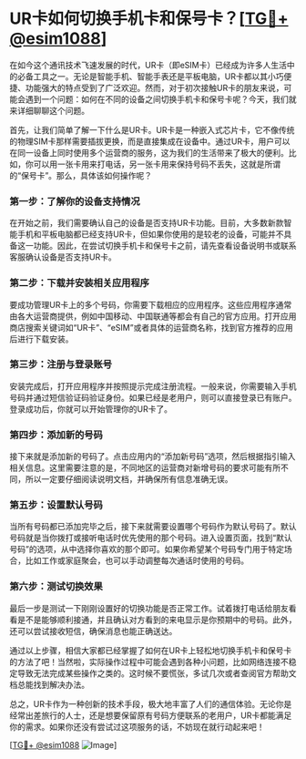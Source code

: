 # UR卡如何切换手机卡和保号卡？[[TG💪+ @esim1088](https://t.me/s/esim1088)]

在如今这个通讯技术飞速发展的时代，UR卡（即eSIM卡）已经成为许多人生活中的必备工具之一。无论是智能手机、智能手表还是平板电脑，UR卡都以其小巧便捷、功能强大的特点受到了广泛欢迎。然而，对于初次接触UR卡的朋友来说，可能会遇到一个问题：如何在不同的设备之间切换手机卡和保号卡呢？今天，我们就来详细聊聊这个问题。

首先，让我们简单了解一下什么是UR卡。UR卡是一种嵌入式芯片卡，它不像传统的物理SIM卡那样需要插拔更换，而是直接集成在设备中。通过UR卡，用户可以在同一设备上同时使用多个运营商的服务，这为我们的生活带来了极大的便利。比如，你可以用一张卡用来打电话，另一张卡用来保持号码不丢失，这就是所谓的“保号卡”。那么，具体该如何操作呢？

### 第一步：了解你的设备支持情况

在开始之前，我们需要确认自己的设备是否支持UR卡功能。目前，大多数新款智能手机和平板电脑都已经支持UR卡，但如果你使用的是较老的设备，可能并不具备这一功能。因此，在尝试切换手机卡和保号卡之前，请先查看设备说明书或联系客服确认设备是否支持UR卡。

### 第二步：下载并安装相关应用程序

要成功管理UR卡上的多个号码，你需要下载相应的应用程序。这些应用程序通常由各大运营商提供，例如中国移动、中国联通等都会有自己的官方应用。打开应用商店搜索关键词如“UR卡”、“eSIM”或者具体的运营商名称，找到官方推荐的应用后进行下载安装。

### 第三步：注册与登录账号

安装完成后，打开应用程序并按照提示完成注册流程。一般来说，你需要输入手机号码并通过短信验证码验证身份。如果已经是老用户，则可以直接登录已有账户。登录成功后，你就可以开始管理你的UR卡了。

### 第四步：添加新的号码

接下来就是添加新的号码了。点击应用内的“添加新号码”选项，然后根据指引输入相关信息。这里需要注意的是，不同地区的运营商对新增号码的要求可能有所不同，所以一定要仔细阅读说明文档，并确保所有信息准确无误。

### 第五步：设置默认号码

当所有号码都已添加完毕之后，接下来就需要设置哪个号码作为默认号码了。默认号码就是当你拨打或接听电话时优先使用的那个号码。进入设置页面，找到“默认号码”的选项，从中选择你喜欢的那个即可。如果你希望某个号码专门用于特定场合，比如工作或家庭聚会，也可以手动调整每次通话时使用的号码。

### 第六步：测试切换效果

最后一步是测试一下刚刚设置好的切换功能是否正常工作。试着拨打电话给朋友看看是不是能够顺利接通，并且确认对方看到的来电显示是你预期中的号码。此外，还可以尝试接收短信，确保消息也能正确送达。

通过以上步骤，相信大家都已经掌握了如何在UR卡上轻松地切换手机卡和保号卡的方法了吧！当然啦，实际操作过程中可能会遇到各种小问题，比如网络连接不稳定导致无法完成某些操作之类的。这时候不要慌张，多试几次或者查阅官方帮助文档总能找到解决办法。

总之，UR卡作为一种创新的技术手段，极大地丰富了人们的通信体验。无论你是经常出差旅行的人士，还是想要保留原有号码方便联系的老用户，UR卡都能满足你的需求。如果你还没有尝试过这项服务的话，不妨现在就行动起来吧！

[[TG💪+ @esim1088](https://t.me/s/esim1088) ![Image](https://i.postimg.cc/4NQfJmqS/Snipaste-2025-05-13-00-14-12.png)]
